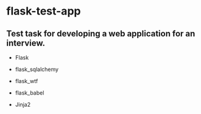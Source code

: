 # flask-test-app
## Test task for developing a web application for an interview.

- Flask

- flask_sqlalchemy

- flask_wtf

- flask_babel

- Jinja2
